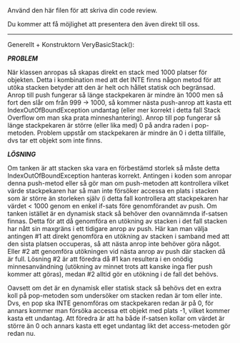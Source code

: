 Använd den här filen för att skriva din code review.

Du kommer att få möjlighet att presentera den även direkt till oss.


______________________________________________________________________________________
Generellt + Konstruktorn VeryBasicStack():

*****PROBLEM*****

När klassen anropas så skapas direkt en stack med 1000 platser för objekten. Detta i kombination med att det INTE finns någon metod för att utöka stacken betyder att den är helt och hållet statisk och begränsad. 
Anrop till push fungerar så länge stackpekaren är mindre än 1000 men så fort den slår om från 999 -> 1000, så kommer nästa push-anrop att kasta ett IndexOutOfBoundException undantag (eller mer korrekt i detta fall Stack Overflow om man ska prata minneshantering). 
Anrop till pop fungerar så länge stackpekaren är större (eller lika med) 0 på andra raden i pop-metoden. Problem uppstår om stackpekaren är mindre än 0 i detta tillfälle, dvs tar ett objekt som inte finns.


*****LÖSNING*****

Om tanken är att stacken ska vara en förbestämd storlek så måste detta IndexOutOfBoundException hanteras korrekt. Antingen i koden som anropar denna push-metod eller så gör man om push-metoden att kontrollera vilket värde stackpekaren har så man inte försöker accessa en plats i stacken som är större än storleken själv (i detta fall kontrollera att stackpekaren har värdet < 1000 genom en enkel if-sats före genomförandet av push. 
Om tanken istället är en dynamisk stack så behöver den ovannämnda if-satsen finnas. 
Detta för att då genomföra en utökning av stacken i det fall stacken har nått sin maxgräns i ett tidigare anrop av push. Här kan man välja antingen #1 att direkt genomföra en utökning av stacken i samband med att den sista platsen occuperas, så att nästa anrop inte behöver göra något. Eller #2 att genomföra utökningen vid nästa anrop av push där stacken då är full. 
Lösning #2 är att föredra då #1 kan resultera i en onödig minnesanvändning (utökning av minnet trots att kanske inga fler push kommer att göras), medan #2 alltid gör en utökning i de fall det behövs. 

Oavsett om det är en dynamisk eller statisk stack så behövs det en extra koll på pop-metoden som undersöker om stacken redan är tom eller inte. Dvs, en pop ska INTE genomföras om stackpekaren redan är på 0, för annars kommer man försöka accessa ett objekt med plats -1, vilket kommer kasta ett undantag. Att föredra är att ha både if-satsen kollar om värdet är större än 0 och annars kasta ett eget undantag likt det access-metoden gör redan nu.  

